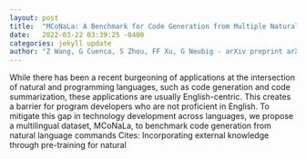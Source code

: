 ```yaml
---
layout: post
title:  "MCoNaLa: A Benchmark for Code Generation from Multiple Natural Languages"
date:   2022-03-22 03:39:25 -0400
categories: jekyll update
author: "Z Wang, G Cuenca, S Zhou, FF Xu, G Neubig - arXiv preprint arXiv:2203.08388, 2022"
---
```

While there has been a recent burgeoning of applications at the intersection of natural and programming languages, such as code generation and code summarization, these applications are usually English-centric. This creates a barrier for program developers who are not proficient in English. To mitigate this gap in technology development across languages, we propose a multilingual dataset, MCoNaLa, to benchmark code generation from natural language commands Cites: Incorporating external knowledge through pre-training for natural